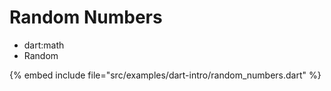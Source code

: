 # Random Numbers

* dart:math
* Random

{% embed include file="src/examples/dart-intro/random_numbers.dart" %}


